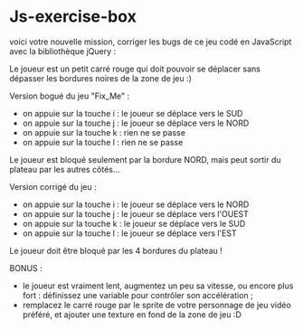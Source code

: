 # Js-exercise-box

 voici votre nouvelle mission, corriger les bugs de ce jeu codé en JavaScript avec la bibliothèque jQuery :

Le joueur est un petit carré rouge qui doit pouvoir se déplacer sans dépasser les bordures noires de la zone de jeu :)

Version bogué du jeu "Fix_Me" :

- on appuie sur la touche i : le joueur se déplace vers le SUD
- on appuie sur la touche j : le joueur se déplace vers le NORD
- on appuie sur la touche k : rien ne se passe
- on appuie sur la touche l : rien ne se passe

Le joueur est bloqué seulement par la bordure NORD, mais peut sortir du plateau par les autres côtés...

Version corrigé du jeu :

- on appuie sur la touche i : le joueur se déplace vers le NORD
- on appuie sur la touche j : le joueur se déplace vers l'OUEST
- on appuie sur la touche k : le joueur se déplace vers le SUD
- on appuie sur la touche l : le joueur se déplace vers l'EST

Le joueur doit être bloqué par les 4 bordures du plateau !

BONUS :

- le joueur est vraiment lent, augmentez un peu sa vitesse, ou encore plus fort : définissez une variable pour contrôler son accélération ;
- remplacez le carré rouge par le sprite de votre personnage de jeu vidéo préféré, et ajouter une texture en fond de la zone de jeu :D


